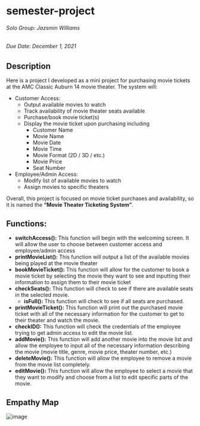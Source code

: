 # semester-project

###### Solo Group: Jazsmin Williams
###### Due Date: December 1, 2021

## Description
Here is a project I developed as a mini project for purchasing movie tickets at the AMC Classic Auburn 14 movie theater. The system will:

* Customer Access:
  * Output available movies to watch
  * Track availability of movie theater seats available
  * Purchase/book movie ticket(s)
  * Display the movie ticket upon purchasing including
    * Customer Name
    * Movie Name
    * Movie Date
    * Movie Time
    * Movie Format (2D / 3D / etc.)
    * Movie Price
    * Seat Number
* Employee/Admin Access:
  * Modify list of available movies to watch
  * Assign movies to specific theaters

Overall, this project is focused on movie ticket purchases and availability, so it is named the **“Movie Theater Ticketing System”**.

## Functions:
* **switchAccess():** This function will begin with the welcoming screen. It will allow the user to choose between customer access and employee/admin access
* **printMovieList():** This function will output a list of the available movies being played at the movie theater
* **bookMovieTicket():** This function will allow for the customer to book a movie ticket by selecting the movie they want to see and inputting their information to assign them to their movie ticket
* **checkSeats():** This function will check to see if there are available seats in the selected movie.
  * **isFull():** This function will check to see if all seats are purchased.
* **printMovieTicket():** This function will print out the purchased movie ticket with all of the necessary information for the customer to get to their theater and watch the movie.
* **checkID():** This function will check the credentials of the employee trying to get admin access to edit the movie list.
* **addMovie():** This function will add another movie into the movie list and allow the employee to input all of the necessary information describing the movie (movie title, genre, movie price, theater number, etc.)
* **deleteMovie():** This function will allow the employee to remove a movie from the movie list completely.
* **editMovie():** This function will allow the employee to select a movie that they want to modify and choose from a list to edit specific parts of the movie.

## Empathy Map

![image](https://user-images.githubusercontent.com/92323456/140095099-8583117d-15c5-41b4-ab15-94843525bc32.png)
